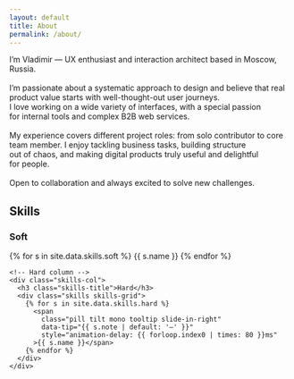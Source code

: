 ```yaml
---
layout: default
title: About
permalink: /about/
---
```


<div class="container">
  <div class="intro-hero">
    <p>
    I’m Vladimir — UX&nbsp;enthusiast and&nbsp;interaction architect based in&nbsp;Moscow, Russia.<br><br>
    I’m&nbsp;passionate about a&nbsp;systematic approach to&nbsp;design and&nbsp;believe that real product value starts with well-thought-out user journeys.<br>I&nbsp;love working on&nbsp;a&nbsp;wide variety of&nbsp;interfaces, with a&nbsp;special passion for&nbsp;internal tools and&nbsp;complex B2B web&nbsp;services.<br><br>
    My&nbsp;experience covers different project roles: from solo contributor to&nbsp;core team member. I&nbsp;enjoy tackling business tasks, building structure out&nbsp;of&nbsp;chaos, and&nbsp;making digital products truly useful and&nbsp;delightful for&nbsp;people.<br><br>
    Open to&nbsp;collaboration and&nbsp;always excited to&nbsp;solve new&nbsp;challenges.
    </p>
  </div>
  <!-- Градиентный разделитель -->
  <div class="intro-divider"></div>
</div>

<!-- ===== Skills Section ===== -->
<section class="skills-section">
  <h2 class="skills-heading">Skills</h2>

  <div class="skills-columns">
    <!-- Soft column -->
    <div class="skills-col">
      <h3 class="skills-title">Soft</h3>
      <div class="skills skills-grid">
        {% for s in site.data.skills.soft %}
          <span
            class="pill tilt mono tooltip slide-in-left"
            data-tip="{{ s.note | default: '—' }}"
            style="animation-delay: {{ forloop.index0 | times: 80 }}ms"
          >{{ s.name }}</span>
        {% endfor %}
      </div>
    </div>

    <!-- Hard column -->
    <div class="skills-col">
      <h3 class="skills-title">Hard</h3>
      <div class="skills skills-grid">
        {% for s in site.data.skills.hard %}
          <span
            class="pill tilt mono tooltip slide-in-right"
            data-tip="{{ s.note | default: '—' }}"
            style="animation-delay: {{ forloop.index0 | times: 80 }}ms"
          >{{ s.name }}</span>
        {% endfor %}
      </div>
    </div>
  </div>
</section>

<!-- ===== Tooltip logic: один bubble на весь сайт, без зависимостей ===== -->
<script>
(function () {
  const SAFE_PAD = 12;               // отступ от краёв экрана
  const GAP = 8;                     // отступ от элемента
  const bubble = document.createElement('div');
  bubble.id = 'tooltip-bubble';
  document.body.appendChild(bubble);

  let currentEl = null;
  let hideTimer = null;

  function positionBubble(el) {
    if (!el) return;
    const text = el.getAttribute('data-tip');
    if (!text) return;

    // Подготовка к измерению
    bubble.textContent = text;
    bubble.style.display = 'block';
    bubble.classList.remove('show');
    bubble.style.left = '0px';
    bubble.style.top = '0px';

    // Замеры
    const br = bubble.getBoundingClientRect();
    const er = el.getBoundingClientRect();
    const vw = window.innerWidth;
    const vh = window.innerHeight;

    // Центрируем по X и ограничиваем в пределах экрана
    let x = er.left + (er.width / 2) - (br.width / 2);
    if (x < SAFE_PAD) x = SAFE_PAD;
    if (x + br.width > vw - SAFE_PAD) x = vw - SAFE_PAD - br.width;

    // Предпочтительно показываем над элементом, иначе — под элементом
    let y = er.top - GAP - br.height;
    if (y < SAFE_PAD) y = er.bottom + GAP;
    if (y + br.height > vh - SAFE_PAD) y = vh - SAFE_PAD - br.height;

    bubble.style.left = Math.round(x) + 'px';
    bubble.style.top  = Math.round(y) + 'px';

    // Плавное появление
    requestAnimationFrame(() => bubble.classList.add('show'));
  }

  function showTip(el) {
    currentEl = el;
    clearTimeout(hideTimer);
    positionBubble(el);
    window.addEventListener('scroll', onMove, { passive: true });
    window.addEventListener('resize', onMove);
    window.addEventListener('orientationchange', onMove);
  }

  function hideTip() {
    bubble.classList.remove('show');
    clearTimeout(hideTimer);
    hideTimer = setTimeout(() => {
      bubble.style.display = 'none';
      currentEl = null;
      window.removeEventListener('scroll', onMove);
      window.removeEventListener('resize', onMove);
      window.removeEventListener('orientationchange', onMove);
    }, 180); // длительность совпадает с transition
  }

  function onMove() {
    if (currentEl) positionBubble(currentEl);
  }

  // Делегирование событий
  document.addEventListener('mouseenter', (e) => {
    const el = e.target.closest('.tooltip');
    if (el) showTip(el);
  }, true);

  document.addEventListener('mouseleave', (e) => {
    const el = e.target.closest('.tooltip');
    if (el) hideTip();
  }, true);
})();
</script>
